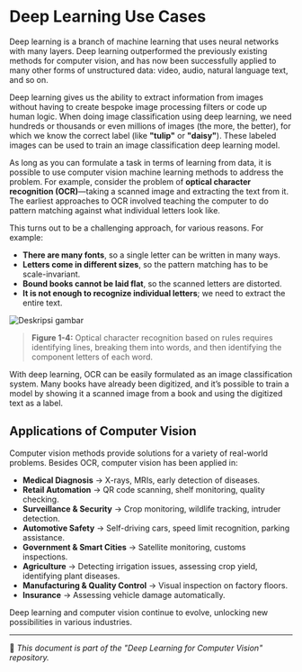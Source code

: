 # Deep Learning Use Cases

Deep learning is a branch of machine learning that uses neural networks with many layers. Deep learning outperformed the previously existing methods for computer vision, and has now been successfully applied to many other forms of unstructured data: video, audio, natural language text, and so on.

Deep learning gives us the ability to extract information from images without having to create bespoke image processing filters or code up human logic. When doing image classification using deep learning, we need hundreds or thousands or even millions of images (the more, the better), for which we know the correct label (like **"tulip"** or **"daisy"**). These labeled images can be used to train an image classification deep learning model.

As long as you can formulate a task in terms of learning from data, it is possible to use computer vision machine learning methods to address the problem. For example, consider the problem of **optical character recognition (OCR)**—taking a scanned image and extracting the text from it. The earliest approaches to OCR involved teaching the computer to do pattern matching against what individual letters look like. 

This turns out to be a challenging approach, for various reasons. For example:

- **There are many fonts**, so a single letter can be written in many ways.
- **Letters come in different sizes**, so the pattern matching has to be scale-invariant.
- **Bound books cannot be laid flat**, so the scanned letters are distorted.
- **It is not enough to recognize individual letters**; we need to extract the entire text.

![Deskripsi gambar](https://github.com/zakariarafi/learning-computer-vision-indonesia-garuda/blob/main/1%20Machine%20Learning%20for%20Computer%20Vision/figure%201-4.png?raw=true)

> **Figure 1-4:** Optical character recognition based on rules requires identifying lines, breaking them into words, and then identifying the component letters of each word.

With deep learning, OCR can be easily formulated as an image classification system. Many books have already been digitized, and it’s possible to train a model by showing it a scanned image from a book and using the digitized text as a label.

## Applications of Computer Vision

Computer vision methods provide solutions for a variety of real-world problems. Besides OCR, computer vision has been applied in:
- **Medical Diagnosis** → X-rays, MRIs, early detection of diseases.
- **Retail Automation** → QR code scanning, shelf monitoring, quality checking.
- **Surveillance & Security** → Crop monitoring, wildlife tracking, intruder detection.
- **Automotive Safety** → Self-driving cars, speed limit recognition, parking assistance.
- **Government & Smart Cities** → Satellite monitoring, customs inspections.
- **Agriculture** → Detecting irrigation issues, assessing crop yield, identifying plant diseases.
- **Manufacturing & Quality Control** → Visual inspection on factory floors.
- **Insurance** → Assessing vehicle damage automatically.

Deep learning and computer vision continue to evolve, unlocking new possibilities in various industries.

---
📌 *This document is part of the "Deep Learning for Computer Vision" repository.*
